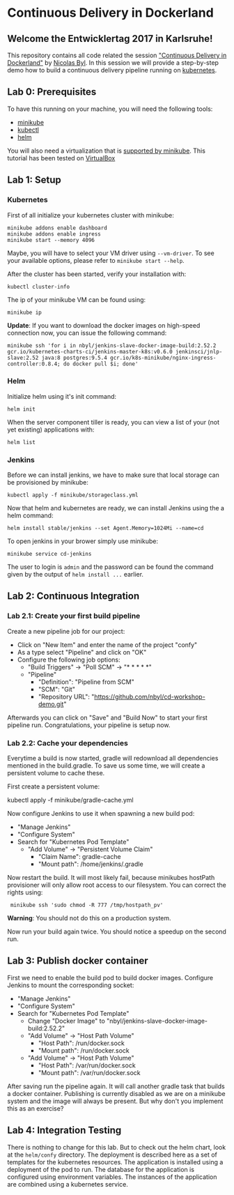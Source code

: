 # Continuous Delivery in Dockerland

## Welcome the Entwicklertag 2017 in Karlsruhe!

This repository contains all code related the session ["Continuous Delivery in Dockerland"](https://entwicklertag.de/karlsruhe/2017/continuous-delivery) by [Nicolas Byl](http://lanyrd.com/profile/nicolas.byl/). In this session we will provide a step-by-step demo how to build a continuous delivery pipeline running on [kubernetes](http://kubernetes.io).
## Lab 0: Prerequisites

To have this running on your machine, you will need the following tools:

* [minikube](https://github.com/kubernetes/minikube/releases)
* [kubectl](https://kubernetes.io/docs/getting-started-guides/kubectl/)
* [helm](https://github.com/kubernetes/helm/releases)

You will also need a virtualization that is [supported by minikube](https://github.com/kubernetes/minikube#installation). This tutorial has been tested on [VirtualBox](https://www.virtualbox.org/wiki/Downloads)

## Lab 1: Setup

### Kubernetes
First of all initialize your kubernetes cluster with minikube:

    minikube addons enable dashboard
    minikube addons enable ingress
    minikube start --memory 4096
    
Maybe, you will have to select your VM driver using `--vm-driver`. To see your available options, please refer to `minikube start --help`.    

After the cluster has been started, verify your installation with: 

    kubectl cluster-info
    
The ip of your minikube VM can be found using:
    
    minikube ip
    
**Update**: If you want to download the docker images on high-speed connection now, you can issue the following command:
    
    minikube ssh 'for i in nbyl/jenkins-slave-docker-image-build:2.52.2 gcr.io/kubernetes-charts-ci/jenkins-master-k8s:v0.6.0 jenkinsci/jnlp-slave:2.52 java:8 postgres:9.5.4 gcr.io/k8s-minikube/nginx-ingress-controller:0.8.4; do docker pull $i; done'
    
### Helm    

Initialize helm using it's init command:

    helm init
    
When the server component tiller is ready, you can view a list of your (not yet existing) applications with:
     
    helm list
    
### Jenkins

Before we can install jenkins, we have to make sure that local storage can be provisioned by minikube:

    kubectl apply -f minikube/storageclass.yml
    
Now that helm and kubernetes are ready, we can install Jenkins using the a helm command:
    
    helm install stable/jenkins --set Agent.Memory=1024Mi --name=cd
    
To open jenkins in your brower simply use minikube:
    
    minikube service cd-jenkins

The user to login is `admin` and the password can be found the command given by the output of `helm install ...` earlier.

## Lab 2: Continuous Integration

### Lab 2.1: Create your first build pipeline

Create a new pipeline job for our project:

* Click on "New Item" and enter the name of the project "confy"
* As a type select "Pipeline" and click on "OK"
* Configure the following job options:
  * "Build Triggers" &rarr; "Poll SCM" &rarr; "* * * * *"
  * "Pipeline" 
    * "Definition": "Pipeline from SCM" 
    * "SCM": "Git" 
    * "Repository URL": "https://github.com/nbyl/cd-workshop-demo.git"

Afterwards you can click on "Save" and "Build Now" to start your first pipeline run. Congratulations, your pipeline is setup now.

### Lab 2.2: Cache your dependencies

Everytime a build is now started, gradle will redownload all dependencies mentioned in the build.gradle. To save us some time, we will create a persistent volume to cache these.

First create a persistent volume:

  kubectl apply -f minikube/gradle-cache.yml
  
Now configure Jenkins to use it when spawning a new build pod:

* "Manage Jenkins"
* "Configure System"
* Search for "Kubernetes Pod Template"
  * "Add Volume" &rarr; "Persistent Volume Claim"
    * "Claim Name": gradle-cache
    * "Mount path": /home/jenkins/.gradle
    
Now restart the build. It will most likely fail, because minikubes hostPath provisioner will only allow root access to our filesystem. You can correct the rights using:
     
     minikube ssh 'sudo chmod -R 777 /tmp/hostpath_pv'
     
**Warning**: You should not do this on a production system.     

Now run your build again twice. You should notice a speedup on the second run.

## Lab 3: Publish docker container

First we need to enable the build pod to build docker images. Configure Jenkins to mount the corresponding socket:

* "Manage Jenkins"
* "Configure System"
* Search for "Kubernetes Pod Template"
  * Change "Docker Image" to "nbyl/jenkins-slave-docker-image-build:2.52.2"
  * "Add Volume" &rarr; "Host Path Volume"
    * "Host Path": /run/docker.sock
    * "Mount path": /run/docker.sock
  * "Add Volume" &rarr; "Host Path Volume"
    * "Host Path": /var/run/docker.sock
    * "Mount path": /var/run/docker.sock
 
After saving run the pipeline again. It will call another gradle task that builds a docker container. Publishing is currently disabled as we are on a minikube system and the image will always be present. But why don't you implement this as an exercise?

## Lab 4: Integration Testing

There is nothing to change for this lab. But to check out the helm chart, look at the `helm/confy` directory. The deployment is described here as a set of templates for the kubernetes resources. The application is installed using a deployment of the pod to run. The database for the application is configured using environment variables. The instances of the application are combined using a kubernetes service.